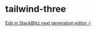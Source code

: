 # tailwind-three

[Edit in StackBlitz next generation editor ⚡️](https://stackblitz.com/~/github.com/PritrirajPartho/tailwind-three)